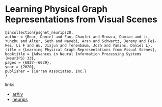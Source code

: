 # Learning Physical Graph Representations from Visual Scenes

```
@incollection{psgnet_neurips20,
author = {Bear, Daniel and Fan, Chaofei and Mrowca, Damian and Li, Yunzhu and Alter, Seth and Nayebi, Aran and Schwartz, Jeremy and Fei-Fei, Li F and Wu, Jiajun and Tenenbaum, Josh and Yamins, Daniel L},
title = {Learning Physical Graph Representations from Visual Scenes},
booktitle = {Advances in Neural Information Processing Systems (NeurIPS) 33},
pages = {6027--6039},
year = {2020},
publisher = {Curran Associates, Inc.}
}
```

links
- [arXiv](https://arxiv.org/abs/2006.12373)
- [neurips](https://papers.nips.cc//paper/2020/hash/4324e8d0d37b110ee1a4f1633ac52df5-Abstract.html)
